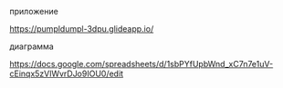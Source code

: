 приложение 

 https://pumpldumpl-3dpu.glideapp.io/ 

 диаграмма

https://docs.google.com/spreadsheets/d/1sbPYfUpbWnd_xC7n7e1uV-cEinqx5zVlWvrDJo9IOU0/edit
